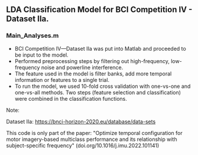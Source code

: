 ## LDA Classification Model for BCI Competition IV - Dataset IIa.
### Main_Analyses.m
- BCI Competition IV—Dataset IIa was put into Matlab and proceeded to be input to the model.
- Performed preprocessing steps by filtering out high-frequency, low-frequency noise and powerline interference.
- The feature used in the model is filter banks, add more temporal information or features to a single trial.
- To run the model, we used 10-fold cross validation with one-vs-one and one-vs-all methods. Two steps (feature selection and classification) were combined in the classification functions.

Note: 
  
  Dataset IIa: https://bnci-horizon-2020.eu/database/data-sets

This code is only part of the paper: "Optimize temporal configuration for motor imagery-based multiclass performance and its relationship with subject-specific frequency" (doi.org/10.1016/j.imu.2022.101141)
